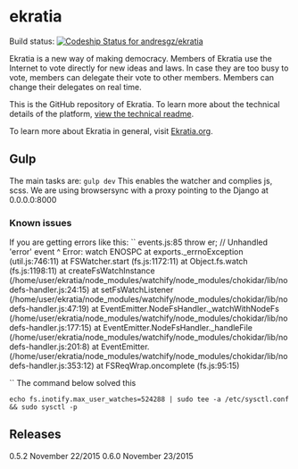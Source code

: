 # ekratia

Build status: [ ![Codeship Status for andresgz/ekratia](https://codeship.com/projects/4c721cd0-4b45-0133-6c6e-42582d25518d/status?branch=master)](https://codeship.com/projects/106207)

Ekratia is a new way of making democracy. Members of Ekratia use the Internet to vote directly for new ideas and laws. In case they are too busy to vote, members can delegate their vote to other members. Members can change their delegates on real time.

This is the GitHub repository of Ekratia. To learn more about the technical details of the platform, [view the technical readme](technical_readme.rst).

To learn more about Ekratia in general, visit [Ekratia.org](http://www.ekratia.org/).


## Gulp

The main tasks are:
``
gulp dev
``
This enables the watcher and complies js, scss. We are using browsersync with a proxy pointing to the Django at 0.0.0.0:8000


### Known issues

If you are getting errors like this:
``
events.js:85
      throw er; // Unhandled 'error' event
            ^
Error: watch ENOSPC
    at exports._errnoException (util.js:746:11)
    at FSWatcher.start (fs.js:1172:11)
    at Object.fs.watch (fs.js:1198:11)
    at createFsWatchInstance (/home/user/ekratia/node_modules/watchify/node_modules/chokidar/lib/nodefs-handler.js:24:15)
    at setFsWatchListener (/home/user/ekratia/node_modules/watchify/node_modules/chokidar/lib/nodefs-handler.js:47:19)
    at EventEmitter.NodeFsHandler._watchWithNodeFs (/home/user/ekratia/node_modules/watchify/node_modules/chokidar/lib/nodefs-handler.js:177:15)
    at EventEmitter.NodeFsHandler._handleFile (/home/user/ekratia/node_modules/watchify/node_modules/chokidar/lib/nodefs-handler.js:201:8)
    at EventEmitter.<anonymous> (/home/user/ekratia/node_modules/watchify/node_modules/chokidar/lib/nodefs-handler.js:353:12)
    at FSReqWrap.oncomplete (fs.js:95:15)

``
The command below solved this

``
echo fs.inotify.max_user_watches=524288 | sudo tee -a /etc/sysctl.conf && sudo sysctl -p
``

## Releases

0.5.2 November 22/2015
0.6.0 November 23/2015